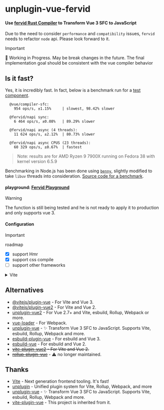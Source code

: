 # unplugin-vue-fervid

#### Use [fervid Rust Compiler](https://github.com/phoenix-ru/fervid) to Transform Vue 3 SFC to JavaScript

Due to the need to consider `performance` and `compatibility` issues, `fervid` needs to refactor `node` api. Please look forward to it.

> [!IMPORTANT]
> 🚧 Working in Progress.
> May be break changes in the future. The final implementation goal should be consistent with the vue compiler behavior

## Is it fast?
Yes, it is incredibly fast. In fact, below is a benchmark run for a [test component](crates/fervid/benches/fixtures/input.vue).

```
  @vue/compiler-sfc:
    954 ops/s, ±1.15%     | slowest, 98.42% slower

  @fervid/napi sync:
    6 464 ops/s, ±0.08%   | 89.29% slower

  @fervid/napi async (4 threads):
    11 624 ops/s, ±2.12%  | 80.73% slower

  @fervid/napi async CPUS (23 threads):
    60 329 ops/s, ±0.67%  | fastest
```

<!-- 
| Action                     | Mean time    |
|----------------------------|--------------|
| Parsing                    | 5.58µs       |
| Code generation: CSR + DEV | 16.26µs      | -->

> Note: results are for AMD Ryzen 9 7900X running on Fedora 38 with kernel version 6.5.9

<!-- Micro-benchmarking has been done using Criterion, code for benchmarks can be found in `benches` directory. -->
Benchmarking in Node.js has been done using [`benny`](https://github.com/caderek/benny), slightly modified to take `libuv` threads into consideration.
[Source code for a benchmark](crates/fervid_napi/benchmark/bench.ts).

#### playground: [Fervid Playground](https://phoenix-ru.github.io/fervid/)

> [!WARNING]
> The function is still being tested and he is not ready to apply it to production and only supports vue 3.


#### Configuration

> [!IMPORTANT]
> roadmap
> - [x] support Hmr
> - [x] support css compile
> - [ ] support other frameworks

<details>
<summary>Vite</summary><br>

```ts
// vite.config.ts
import Vue from 'unplugin-vue-fervid/vite'

export default defineConfig({
  plugins: [
    Vue({
      /* options */
    }),
  ],
})
```

<br></details>

## Alternatives

- [@vitejs/plugin-vue](https://github.com/vitejs/vite-plugin-vue/tree/main/packages/plugin-vue) - For Vite and Vue 3.
- [@vitejs/plugin-vue2](https://github.com/vitejs/vite-plugin-vue2) - For Vite and Vue 2.
- [unplugin-vue2](https://github.com/unplugin/unplugin-vue2) - For Vue 2.7+ and Vite, esbuild, Rollup, Webpack or more.
- [vue-loader](https://github.com/vuejs/vue-loader) - For Webpack.
- [unplugin-vue](https://github.com/unplugin/unplugin-vue) - ✨ Transform Vue 3 SFC to JavaScript. Supports Vite, esbuild, Rollup, Webpack and more.
- [esbuild-plugin-vue](https://github.com/egoist/esbuild-plugin-vue) - For esbuild and Vue 3.
- [esbuild-vue](https://github.com/apeschar/esbuild-vue) - For esbuild and Vue 2.
- ~~[vite-plugin-vue2](https://github.com/underfin/vite-plugin-vue2) - For Vite and Vue 2.~~
- ~~[rollup-plugin-vue](https://github.com/vuejs/rollup-plugin-vue)~~ - ⚠️ no longer maintained.

## Thanks

- [Vite](https://github.com/vitejs/vite) - Next generation frontend tooling. It's fast!
- [unplugin](https://github.com/unjs/unplugin) - Unified plugin system for Vite, Rollup, Webpack, and more
- [unplugin-vue](https://github.com/unplugin/unplugin-vue) - ✨ Transform Vue 3 SFC to JavaScript. Supports Vite, esbuild, Rollup, Webpack and more.
- [vite-plugin-vue](https://github.com/vitejs/vite-plugin-vue) - This project is inherited from it.
